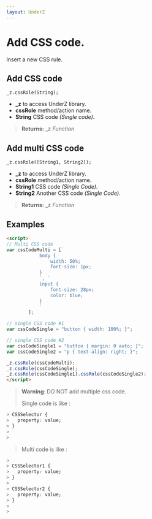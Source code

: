 ```yaml
---
layout: UnderZ
---
```

# Add CSS code.
Insert a new CSS rule.


## Add CSS code
`_z.cssRole(String);`

* **_z** to access UnderZ library.
* **cssRole** method/action name.
* **String** CSS code _(Single code)_.

> **Returns:** _z _Function_


## Add multi CSS code
`_z.cssRole([String1, String2]);`

* **_z** to access UnderZ library.
* **cssRole** method/action name.
* **String1** CSS code _(Single Code)_.
* **String2** Another CSS code _(Single Code)_.

> **Returns:** _z _Function_


## Examples

```html
<script>
// Multi CSS code
var cssCodeMulti = [`
			body {
				width: 50%;
				font-size: 1px;
			}
			`, `
			input {
				font-size: 28px;
				color: blue;
			}
			`
		];

// single CSS code #1
var cssCodeSingle = "button { width: 100%; }";

// single CSS code #2
var cssCodeSingle1 = "button { margin: 0 auto; }";
var cssCodeSingle2 = "p { text-align: right; }";

_z.cssRole(cssCodeMulti);
_z.cssRole(cssCodeSingle);
_z.cssRole(cssCodeSingle1).cssRole(cssCodeSingle2);
</script>

```

> **Warning**: DO NOT add multiple css code.
> 
> Single code is like :
> 
> 
```css
> CSSSelector {
>   property: value;
> }
> 
> 
```
> 
> 
> Multi code is like :
> 
> 
```css
> 
> CSSSelector1 {
>   property: value;
> }
> 
> CSSSelector2 {
>   property: value;
> }
> 
> 
```
